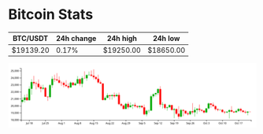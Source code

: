 # Bitcoin Stats

BTC/USDT|24h change|24h high|24h low|
|---|---|---|---|
|$19139.20|0.17%|$19250.00|$18650.00|

<img src="./chart.svg">
